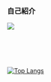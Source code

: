 ### 自己紹介

<a href=""> <img src="https://img.shields.io/badge/ポートフォリオ-F05138?style=flat-square&logo=internetexplorer&logoColor=white"/></a>　

<br></br>
<br></br>
[![Top Langs](https://github-readme-stats.vercel.app/api/top-langs/?username=Dong-ho23&layout=compact&hide=css,html)](https://github.com/Dong-ho23/github-readme-stats)
